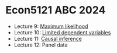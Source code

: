 # Econ5121 ABC 2024


* Lecture 9: [Maximum likelihood](https://github.com/zhentaoshi/Econ5121ABC/blob/main/MLE.pdf)
* Lecture 10: [Limited dependent variables](https://github.com/zhentaoshi/Econ5121ABC/blob/main/limited_dep.pdf)
* Lecture 11: [Causal inference](https://github.com/zhentaoshi/Econ5121ABC/blob/main/causal.pdf)
* Lecture 12: Panel data
